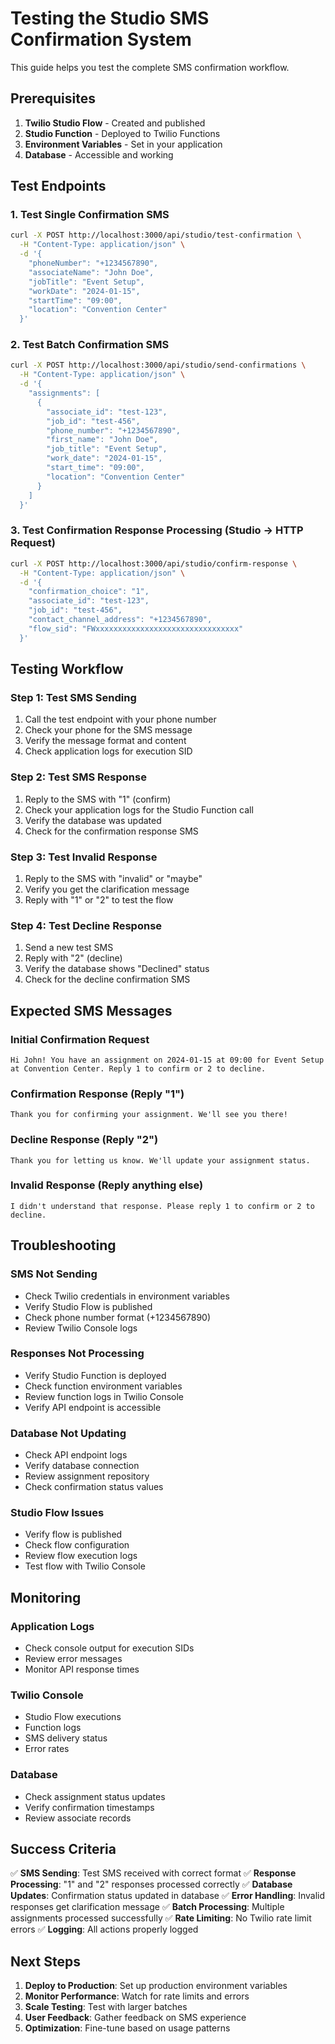 # Testing the Studio SMS Confirmation System

This guide helps you test the complete SMS confirmation workflow.

## Prerequisites

1. **Twilio Studio Flow** - Created and published
2. **Studio Function** - Deployed to Twilio Functions
3. **Environment Variables** - Set in your application
4. **Database** - Accessible and working

## Test Endpoints

### 1. Test Single Confirmation SMS

```bash
curl -X POST http://localhost:3000/api/studio/test-confirmation \
  -H "Content-Type: application/json" \
  -d '{
    "phoneNumber": "+1234567890",
    "associateName": "John Doe",
    "jobTitle": "Event Setup",
    "workDate": "2024-01-15",
    "startTime": "09:00",
    "location": "Convention Center"
  }'
```

### 2. Test Batch Confirmation SMS

```bash
curl -X POST http://localhost:3000/api/studio/send-confirmations \
  -H "Content-Type: application/json" \
  -d '{
    "assignments": [
      {
        "associate_id": "test-123",
        "job_id": "test-456",
        "phone_number": "+1234567890",
        "first_name": "John Doe",
        "job_title": "Event Setup",
        "work_date": "2024-01-15",
        "start_time": "09:00",
        "location": "Convention Center"
      }
    ]
  }'
```

### 3. Test Confirmation Response Processing (Studio → HTTP Request)

```bash
curl -X POST http://localhost:3000/api/studio/confirm-response \
  -H "Content-Type: application/json" \
  -d '{
    "confirmation_choice": "1",
    "associate_id": "test-123",
    "job_id": "test-456",
    "contact_channel_address": "+1234567890",
    "flow_sid": "FWxxxxxxxxxxxxxxxxxxxxxxxxxxxxxxxx"
  }'
```

## Testing Workflow

### Step 1: Test SMS Sending

1. Call the test endpoint with your phone number
2. Check your phone for the SMS message
3. Verify the message format and content
4. Check application logs for execution SID

### Step 2: Test SMS Response

1. Reply to the SMS with "1" (confirm)
2. Check your application logs for the Studio Function call
3. Verify the database was updated
4. Check for the confirmation response SMS

### Step 3: Test Invalid Response

1. Reply to the SMS with "invalid" or "maybe"
2. Verify you get the clarification message
3. Reply with "1" or "2" to test the flow

### Step 4: Test Decline Response

1. Send a new test SMS
2. Reply with "2" (decline)
3. Verify the database shows "Declined" status
4. Check for the decline confirmation SMS

## Expected SMS Messages

### Initial Confirmation Request

```
Hi John! You have an assignment on 2024-01-15 at 09:00 for Event Setup at Convention Center. Reply 1 to confirm or 2 to decline.
```

### Confirmation Response (Reply "1")

```
Thank you for confirming your assignment. We'll see you there!
```

### Decline Response (Reply "2")

```
Thank you for letting us know. We'll update your assignment status.
```

### Invalid Response (Reply anything else)

```
I didn't understand that response. Please reply 1 to confirm or 2 to decline.
```

## Troubleshooting

### SMS Not Sending

- Check Twilio credentials in environment variables
- Verify Studio Flow is published
- Check phone number format (+1234567890)
- Review Twilio Console logs

### Responses Not Processing

- Verify Studio Function is deployed
- Check function environment variables
- Review function logs in Twilio Console
- Verify API endpoint is accessible

### Database Not Updating

- Check API endpoint logs
- Verify database connection
- Review assignment repository
- Check confirmation status values

### Studio Flow Issues

- Verify flow is published
- Check flow configuration
- Review flow execution logs
- Test flow with Twilio Console

## Monitoring

### Application Logs

- Check console output for execution SIDs
- Review error messages
- Monitor API response times

### Twilio Console

- Studio Flow executions
- Function logs
- SMS delivery status
- Error rates

### Database

- Check assignment status updates
- Verify confirmation timestamps
- Review associate records

## Success Criteria

✅ **SMS Sending**: Test SMS received with correct format
✅ **Response Processing**: "1" and "2" responses processed correctly
✅ **Database Updates**: Confirmation status updated in database
✅ **Error Handling**: Invalid responses get clarification message
✅ **Batch Processing**: Multiple assignments processed successfully
✅ **Rate Limiting**: No Twilio rate limit errors
✅ **Logging**: All actions properly logged

## Next Steps

1. **Deploy to Production**: Set up production environment variables
2. **Monitor Performance**: Watch for rate limits and errors
3. **Scale Testing**: Test with larger batches
4. **User Feedback**: Gather feedback on SMS experience
5. **Optimization**: Fine-tune based on usage patterns

